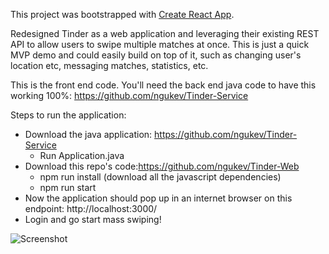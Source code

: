 This project was bootstrapped with [Create React App](https://github.com/facebook/create-react-app).

Redesigned Tinder as a web application and leveraging their existing REST API to allow users to swipe multiple matches at once. This is just a quick MVP demo and could easily build on top of it, such as changing user's location etc, messaging matches, statistics, etc.

This is the front end code. You'll need the back end java code to have this working 100%: https://github.com/ngukev/Tinder-Service

Steps to run the application:
  - Download the java application: https://github.com/ngukev/Tinder-Service
    - Run Application.java
  - Download this repo's code:https://github.com/ngukev/Tinder-Web
    - npm run install (download all the javascript dependencies) 
    - npm run start
  - Now the application should pop up in an internet browser on this endpoint: http://localhost:3000/
  - Login and go start mass swiping!
  
  ![Screenshot](https://i.imgur.com/mZPkIl9.png)
  
